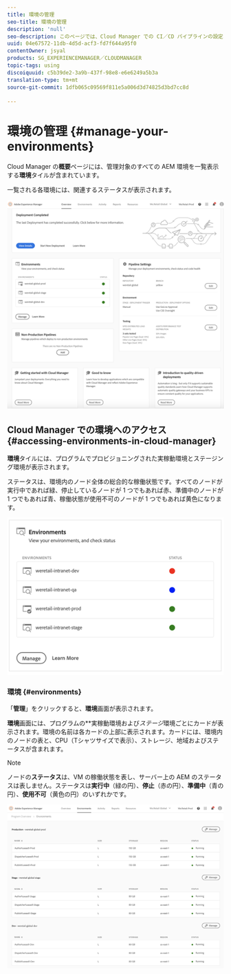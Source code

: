```yaml
---
title: 環境の管理
seo-title: 環境の管理
description: 'null'
seo-description: このページでは、Cloud Manager での CI／CD パイプラインの設定および実行に使用される実稼働環境および非実稼働環境の一覧を示します。
uuid: 04e67572-11db-4d5d-acf3-fd7f644a95f0
contentOwner: jsyal
products: SG_EXPERIENCEMANAGER／CLOUDMANAGER
topic-tags: using
discoiquuid: c5b39de2-3a9b-437f-98e8-e6e6249a5b3a
translation-type: tm+mt
source-git-commit: 1dfb065c09569f811e5a006d3d74825d3bd7cc8d

---
```



# 環境の管理 {#manage-your-environments}

Cloud Manager の**概要**ページには、管理対象のすべての AEM 環境を一覧表示する**環境**タイルが含まれています。

一覧される各環境には、関連するステータスが表示されます。

![](assets/Manage_Environments1.png)

## Cloud Manager での環境へのアクセス {#accessing-environments-in-cloud-manager}

**環境**タイルには、プログラムでプロビジョニングされた実稼動環境とステージング環境が表示されます。

ステータスは、環境内のノード全体の総合的な稼働状態です。すべてのノードが実行中であれば緑、停止しているノードが 1 つでもあれば赤、準備中のノードが 1 つでもあれば青、稼働状態が使用不可のノードが 1 つでもあれば黄色になります。

![](assets/manage_environments-screen2.png)

### 環境 {#environments}

「**管理**」をクリックすると、**環境**画面が表示されます。

**環境**画面には、プログラムの**実稼動環境および*ステージ*環境ごとにカードが表示されます。環境の名前は各カードの上部に表示されます。カードには、環境内のノードの表と、CPU（Tシャツサイズで表示）、ストレージ、地域およびステータスが含まれます。

>[!NOTE]
>
>ノードの**ステータス**は、VM の稼働状態を表し、サーバー上の AEM のステータスは表しません。ステータスは**実行中**（緑の円）、**停止**（赤の円）、**準備中**（青の円）、**使用不可**（黄色の円）のいずれかです。

![](assets/Manage_Environments2.png)
